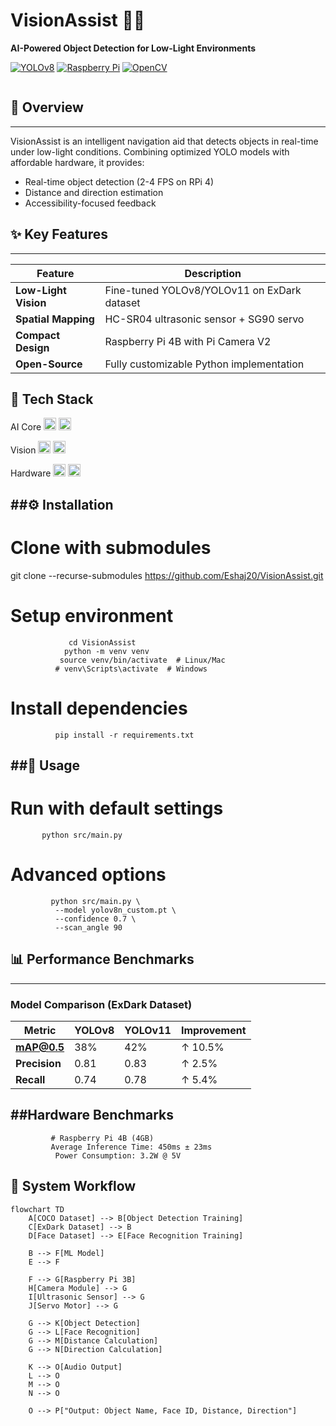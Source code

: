 # VisionAssist 🌙✨  
**AI-Powered Object Detection for Low-Light Environments**

[![YOLOv8](https://img.shields.io/badge/YOLOv8-00FFFF?style=flat)](https://ultralytics.com/yolov8)
[![Raspberry Pi](https://img.shields.io/badge/Raspberry_Pi-C51A4A?logo=raspberrypi)](https://www.raspberrypi.com/)
[![OpenCV](https://img.shields.io/badge/OpenCV-5C3EE8?logo=opencv)](https://opencv.org/)

<div align="center">
  <img src="https://via.placeholder.com/800x400?text=VisionAssist+Demo" alt=""C:\Users\eshaa\Downloads\video.mp4"">
</div>

## 📌 Overview
-----------------------------------------------------------------------------------------------------------------------------------
VisionAssist is an intelligent navigation aid that detects objects in real-time under low-light conditions. Combining optimized YOLO models with affordable hardware, it provides:
- Real-time object detection (2-4 FPS on RPi 4)
- Distance and direction estimation
- Accessibility-focused feedback

## ✨ Key Features
--------------------------------------------------------------------------------------------------------------------------
| Feature | Description |
|---------|-------------|
| **Low-Light Vision** | Fine-tuned YOLOv8/YOLOv11 on ExDark dataset |
| **Spatial Mapping** | HC-SR04 ultrasonic sensor + SG90 servo |
| **Compact Design** | Raspberry Pi 4B with Pi Camera V2 |
| **Open-Source** | Fully customizable Python implementation |

🧰 Tech Stack
----------------------------------------------------------------------------------------------------------------------------------
AI Core
<img src="https://img.shields.io/badge/PyTorch-EE4C2C?logo=pytorch" height="20"> <img src="https://img.shields.io/badge/TensorFlow-FF6F00?logo=tensorflow" height="20">

Vision
<img src="https://img.shields.io/badge/OpenCV-5C3EE8?logo=opencv" height="20"> <img src="https://img.shields.io/badge/Python-3776AB?logo=python" height="20">

Hardware
<img src="https://img.shields.io/badge/RPi.GPIO-A22846" height="20"> <img src="https://img.shields.io/badge/Picamera2-003366" height="20">

##⚙️ Installation
---------------------------------------------------------------------------------------------------------------------------------------
# Clone with submodules
git clone --recurse-submodules https://github.com/Eshaj20/VisionAssist.git

# Setup environment
                 cd VisionAssist
                python -m venv venv
               source venv/bin/activate  # Linux/Mac
              # venv\Scripts\activate  # Windows

# Install dependencies
              pip install -r requirements.txt

##🚀 Usage
-----------------------------------------------------------------------------------------------------

# Run with default settings
           python src/main.py

# Advanced options
             python src/main.py \
              --model yolov8n_custom.pt \
              --confidence 0.7 \
              --scan_angle 90

## 📊 Performance Benchmarks
-----------------------------------------------------------------------------------------------------------

### Model Comparison (ExDark Dataset)
| Metric        | YOLOv8 | YOLOv11 | Improvement |
|--------------|--------|---------|-------------|
| **mAP@0.5**  | 38%    | 42%     | ↑ 10.5%     |
| **Precision** | 0.81   | 0.83    | ↑ 2.5%      |
| **Recall**   | 0.74   | 0.78    | ↑ 5.4%      |


##Hardware Benchmarks
--------------------------------------------------------------------------

             # Raspberry Pi 4B (4GB)
             Average Inference Time: 450ms ± 23ms
              Power Consumption: 3.2W @ 5V

## 🔄 System Workflow

```mermaid
flowchart TD
    A[COCO Dataset] --> B[Object Detection Training]
    C[ExDark Dataset] --> B
    D[Face Dataset] --> E[Face Recognition Training]
    
    B --> F[ML Model]
    E --> F
    
    F --> G[Raspberry Pi 3B]
    H[Camera Module] --> G
    I[Ultrasonic Sensor] --> G
    J[Servo Motor] --> G
    
    G --> K[Object Detection]
    G --> L[Face Recognition]
    G --> M[Distance Calculation]
    G --> N[Direction Calculation]
    
    K --> O[Audio Output]
    L --> O
    M --> O
    N --> O
    
    O --> P["Output: Object Name, Face ID, Distance, Direction"]
